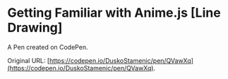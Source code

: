 # Getting Familiar with Anime.js [Line Drawing] 

A Pen created on CodePen.

Original URL: [https://codepen.io/DuskoStamenic/pen/QVawXq](https://codepen.io/DuskoStamenic/pen/QVawXq).

